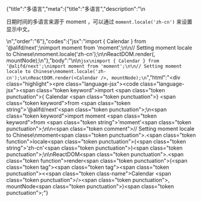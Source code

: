 {"title":"多语言","meta":{"title":"多语言","description":"\n<p>日期时间的多语言来源于 moment ，可以通过 <code>moment.locale(&#39;zh-cn&#39;)</code> 来设置显示中文。</p>\n","order":"6"},"codes":{"jsx":"import { Calendar } from '@alifd/next';\nimport moment from 'moment';\n\n// Setting moment locale to Chinese\nmoment.locale('zh-cn');\n\nReactDOM.render(<Calendar />, mountNode);\n"},"body":"\n\n````jsx\nimport { Calendar } from '@alifd/next';\nimport moment from 'moment';\n\n// Setting moment locale to Chinese\nmoment.locale('zh-cn');\n\nReactDOM.render(<Calendar />, mountNode);\n````","html":"<script>(function(){'use strict';\n\nvar _next = require('@alifd/next');\n\nvar _moment = require('moment');\n\nvar _moment2 = _interopRequireDefault(_moment);\n\nfunction _interopRequireDefault(obj) { return obj && obj.__esModule ? obj : { default: obj }; }\n\n// Setting moment locale to Chinese\n_moment2.default.locale('zh-cn');\n\nReactDOM.render(React.createElement(_next.Calendar, null), mountNode);})()</script><div class=\"highlight\"><pre class=\"language-jsx\"><code class=\"language-jsx\"><span class=\"token keyword\">import</span> <span class=\"token punctuation\">{</span> Calendar <span class=\"token punctuation\">}</span> <span class=\"token keyword\">from</span> <span class=\"token string\">'@alifd/next'</span><span class=\"token punctuation\">;</span>\n<span class=\"token keyword\">import</span> moment <span class=\"token keyword\">from</span> <span class=\"token string\">'moment'</span><span class=\"token punctuation\">;</span>\n\n<span class=\"token comment\">// Setting moment locale to Chinese</span>\nmoment<span class=\"token punctuation\">.</span><span class=\"token function\">locale</span><span class=\"token punctuation\">(</span><span class=\"token string\">'zh-cn'</span><span class=\"token punctuation\">)</span><span class=\"token punctuation\">;</span>\n\nReactDOM<span class=\"token punctuation\">.</span><span class=\"token function\">render</span><span class=\"token punctuation\">(</span><span class=\"token tag\"><span class=\"token tag\"><span class=\"token punctuation\">&lt;</span><span class=\"token class-name\">Calendar</span></span> <span class=\"token punctuation\">/></span></span><span class=\"token punctuation\">,</span> mountNode<span class=\"token punctuation\">)</span><span class=\"token punctuation\">;</span></code></pre></div>"}